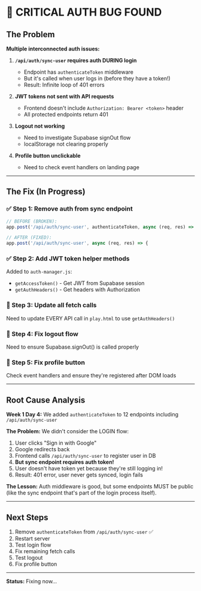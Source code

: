 # 🚨 CRITICAL AUTH BUG FOUND

## The Problem

**Multiple interconnected auth issues:**

1. **`/api/auth/sync-user` requires auth DURING login**
   - Endpoint has `authenticateToken` middleware
   - But it's called when user logs in (before they have a token!)
   - Result: Infinite loop of 401 errors

2. **JWT tokens not sent with API requests**
   - Frontend doesn't include `Authorization: Bearer <token>` header
   - All protected endpoints return 401

3. **Logout not working**
   - Need to investigate Supabase signOut flow
   - localStorage not clearing properly

4. **Profile button unclickable**
   - Need to check event handlers on landing page

---

## The Fix (In Progress)

### ✅ Step 1: Remove auth from sync endpoint
```javascript
// BEFORE (BROKEN):
app.post('/api/auth/sync-user', authenticateToken, async (req, res) => {

// AFTER (FIXED):
app.post('/api/auth/sync-user', async (req, res) => {
```

### ✅ Step 2: Add JWT token helper methods
Added to `auth-manager.js`:
- `getAccessToken()` - Get JWT from Supabase session
- `getAuthHeaders()` - Get headers with Authorization

### 🔧 Step 3: Update all fetch calls
Need to update EVERY API call in `play.html` to use `getAuthHeaders()`

### 🔧 Step 4: Fix logout flow
Need to ensure Supabase.signOut() is called properly

### 🔧 Step 5: Fix profile button
Check event handlers and ensure they're registered after DOM loads

---

## Root Cause Analysis

**Week 1 Day 4:** We added `authenticateToken` to 12 endpoints including `/api/auth/sync-user`

**The Problem:** We didn't consider the LOGIN flow:
1. User clicks "Sign in with Google"
2. Google redirects back
3. Frontend calls `/api/auth/sync-user` to register user in DB
4. **But sync endpoint requires auth token!**
5. User doesn't have token yet because they're still logging in!
6. Result: 401 error, user never gets synced, login fails

**The Lesson:** Auth middleware is good, but some endpoints MUST be public (like the sync endpoint that's part of the login process itself).

---

## Next Steps

1. Remove `authenticateToken` from `/api/auth/sync-user` ✅
2. Restart server
3. Test login flow
4. Fix remaining fetch calls
5. Test logout
6. Fix profile button

---

**Status:** Fixing now...


